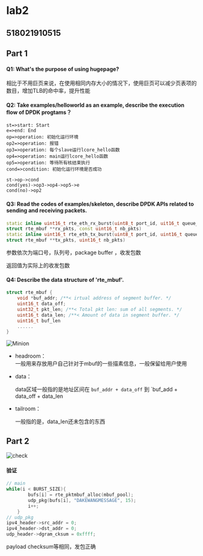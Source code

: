 # lab2

## 518021910515

## Part 1

#### Q1: What's the purpose of using hugepage?

相比于不用巨页来说，在使用相同内存大小的情况下，使用巨页可以减少页表项的数目，增加TLB的命中率，提升性能

#### Q2: Take examples/helloworld as an example, describe the execution flow of DPDK progtams？

```flowchart
st=>start: Start
e=>end: End
op=>operation: 初始化运行环境
op2=>operation: 报错
op3=>operation: 每个slave运行lcore_hello函数
op4=>operation: main运行lcore_hello函数
op5=>operation: 等待所有核结束执行
cond=>condition: 初始化运行环境是否成功

st->op->cond
cond(yes)->op3->op4->op5->e
cond(no)->op2
```

#### Q3: Read the codes of examples/skeleton, describe DPDK APIs related to sending and receiving packets.

```cpp
static inline uint16_t rte_eth_rx_burst(uint8_t port_id, uit16_t queue_id, 
struct rte_mbuf **rx_pkts, const uint16_t nb_pkts) 
static inline uint16_t rte_eth_tx_burst(uint8_t port_id, uint16_t queue_id, 
struct rte_mbuf **tx_pkts, uint16_t nb_pkts)
```

参数依次为端口号，队列号，package buffer ，收发包数

返回值为实际上的收发包数

#### Q4: Describe the data structure of 'rte_mbuf'.

```cpp
struct rte_mbuf {
    void *buf_addr; /**< irtual address of segment buffer. */
    uint16_t data_off;
    uint32_t pkt_len; /**< Total pkt len: sum of all segments. */
    uint16_t data_len; /**< Amount of data in segment buffer. */
    uint16_t buf_len
    ......
}
```

![Minion](/Users/mac/cloud-labs/lab2/mbuf.png)

+ headroom：  
  一般用来存放用户自己针对于mbuf的一些描素信息，一般保留给用户使用

+ data：
  
  data区域一般指的是地址区间在 `buf_addr + data_off` 到 `buf_add + data_off + data_len

+ tailroom：
  
  一般指的是，data_len还未包含的东西

## Part 2

![check](/Users/mac/cloud-labs/lab2/check.jpeg)

#### 验证

```cpp
// main
while(i < BURST_SIZE){
		bufs[i] = rte_pktmbuf_alloc(mbuf_pool);
		udp_pkg(bufs[i], "DAKEWANGMESSAGE", 15);
		i++;
	}
// udp_pkg
ipv4_header->src_addr = 0;
ipv4_header->dst_addr = 0;
udp_header->dgram_cksum = 0xffff;
```

payload checksum等相同，发包正确


